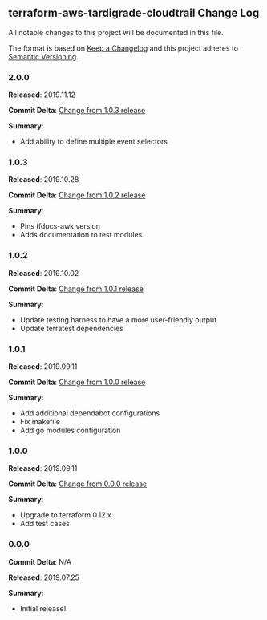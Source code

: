 ## terraform-aws-tardigrade-cloudtrail Change Log

All notable changes to this project will be documented in this file.

The format is based on [Keep a Changelog](http://keepachangelog.com/) and this project adheres to [Semantic Versioning](http://semver.org/).

### 2.0.0

**Released**: 2019.11.12

**Commit Delta**: [Change from 1.0.3 release](https://github.com/plus3it/terraform-aws-tardigrade-cloudtrail/compare/1.0.3...2.0.0)

**Summary**:

*   Add ability to define multiple event selectors

### 1.0.3

**Released**: 2019.10.28

**Commit Delta**: [Change from 1.0.2 release](https://github.com/plus3it/terraform-aws-tardigrade-cloudtrail/compare/1.0.2...1.0.3)

**Summary**:

*   Pins tfdocs-awk version
*   Adds documentation to test modules

### 1.0.2

**Released**: 2019.10.02

**Commit Delta**: [Change from 1.0.1 release](https://github.com/plus3it/terraform-aws-tardigrade-cloudtrail/compare/1.0.1...1.0.2)

**Summary**:

*   Update testing harness to have a more user-friendly output
*   Update terratest dependencies

### 1.0.1

**Released**: 2019.09.11

**Commit Delta**: [Change from 1.0.0 release](https://github.com/plus3it/terraform-aws-tardigrade-cloudtrail/compare/1.0.0...1.0.1)

**Summary**:

*   Add additional dependabot configurations
*   Fix makefile
*   Add go modules configuration

### 1.0.0

**Released**: 2019.09.11

**Commit Delta**: [Change from 0.0.0 release](https://github.com/plus3it/terraform-aws-tardigrade-cloudtrail/compare/0.0.0...1.0.0)

**Summary**:

*   Upgrade to terraform 0.12.x
*   Add test cases

### 0.0.0

**Commit Delta**: N/A

**Released**: 2019.07.25

**Summary**:

*   Initial release!
